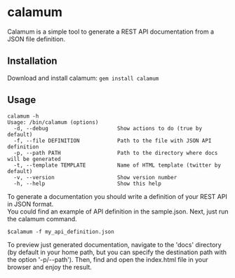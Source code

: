 calamum
=======

Calamum is a simple tool to generate a REST API documentation from a JSON file definition.

## Installation
Download and install calamum: `gem install calamum`

## Usage
```
calamum -h
Usage: /bin/calamum (options)
  -d, --debug                      Show actions to do (true by default)
  -f, --file DEFINITION            Path to the file with JSON API definition
  -p, --path PATH                  Path to the directory where docs will be generated
  -t, --template TEMPLATE          Name of HTML template (twitter by default)
  -v, --version                    Show version number
  -h, --help                       Show this help
```

To generate a documentation you should write a definition of your REST API in JSON format.
<br/>
You could find an example of API definition in the sample.json. Next, just run the calamum command.

    $calamum -f my_api_definition.json
To preview just generated documentation, navigate to the 'docs' directory (by default in your home path, but you can specify the destination path with the option '-p/--path').
Then, find and open the index.html file in your browser and enjoy the result.


